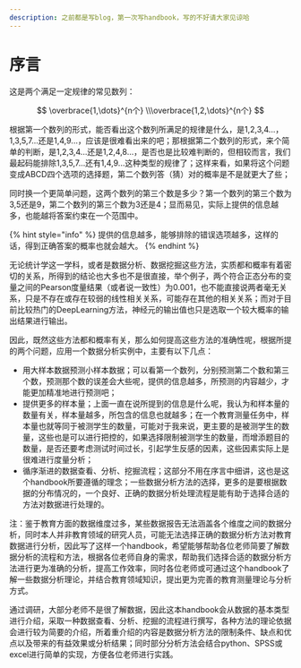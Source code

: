 ```yaml
---
description: 之前都是写blog，第一次写handbook，写的不好请大家见谅哈
---
```


# 序言

这是两个满足一定规律的常见数列：

$$
\overbrace{1,\dots}^{n个}
\\\overbrace{1,2,\dots}^{n个}
$$

根据第一个数列的形式，能否看出这个数列所满足的规律是什么，是1,2,3,4...，1,3,5,7...还是1,4,9...，应该是很难看出来的吧；那根据第二个数列的形式，来个简单的判断，是1,2,3,4...还是1,2,4,8...，是否也是比较难判断的，但相较而言，我们最起码能排除1,3,5,7...还有1,4,9...这种类型的规律了；这样来看，如果将这个问题变成ABCD四个选项的选择题，第二个数列答（猜）对的概率是不是就更大了些；

同时换一个更简单问题，这两个数列的第三个数是多少？第一个数列的第三个数为3,5还是9，第二个数列的第三个数为3还是4；显而易见，实际上提供的信息越多，也能越将答案约束在一个范围中。

{% hint style="info" %}
提供的信息越多，能够排除的错误选项越多，这样的话，得到正确答案的概率也就会越大。
{% endhint %}

无论统计学这一学科，或者是数据分析、数据挖掘这些方法，实质都和概率有着密切的关系，所得到的结论也大多也不是很直接，举个例子，两个符合正态分布的变量之间的Pearson度量结果（或者说一致性）为0.001，也不能直接说两者毫无关系，只是不存在或存在较弱的线性相关关系，可能存在其他的相关关系；而对于目前比较热门的DeepLearning方法，神经元的输出值也只是选取一个较大概率的输出结果进行输出。

因此，既然这些方法都和概率有关，那么如何提高这些方法的准确性呢，根据所提的两个问题，应用一个数据分析实例中，主要有以下几点：

* 用大样本数据预测小样本数据；可以看第一个数列，分别预测第二个数和第三个数，预测那个数的误差会大些呢，提供的信息越多，所预测的内容越少，才能更加精准地进行预测吧；
* 提供更多的样本量；上面一直在说所提到的信息是什么呢，我认为和样本量的数量有关，样本量越多，所包含的信息也就越多；在一个教育测量任务中，样本量也就等同于被测学生的数量，可能对于我来说，更主要的是被测学生的数量，这些也是可以进行把控的，如果选择限制被测学生的数量，而增添题目的数量，是否还要考虑测试时间过长，引起学生反感的因素，这些因素实际上是很难进行度量分析；
* 循序渐进的数据查看、分析、挖掘流程；这部分不用在序言中细讲，这也是这个handbook所要遵循的理念；一些数据分析方法的选择，更多的是要根据数据的分布情况的，一个良好、正确的数据分析处理流程是能有助于选择合适的方法对数据进行处理的。

注：鉴于教育方面的数据维度过多，某些数据报告无法涵盖各个维度之间的数据分析，同时本人并非教育领域的研究人员，可能无法选择正确的数据分析方法对教育数据进行分析，因此写了这样一个handbook，希望能够帮助各位老师简要了解数据分析的流程和方法，根据各位老师自身的需求，帮助我们选择合适的数据分析方法进行更为准确的分析，提高工作效率，同时各位老师或可通过这个handbook了解一些数据分析理论，并结合教育领域知识，提出更为完善的教育测量理论与分析方式。

通过调研，大部分老师不是很了解数据，因此这本handbook会从数据的基本类型进行介绍，采取一种数据查看、分析、挖掘的流程进行撰写，各种方法的理论依据会进行较为简要的介绍，所着重介绍的内容是数据分析方法的限制条件、缺点和优点以及带来的有益效果或分析结果；同时部分分析方法会结合python、SPSS或excel进行简单的实现，方便各位老师进行实践。

